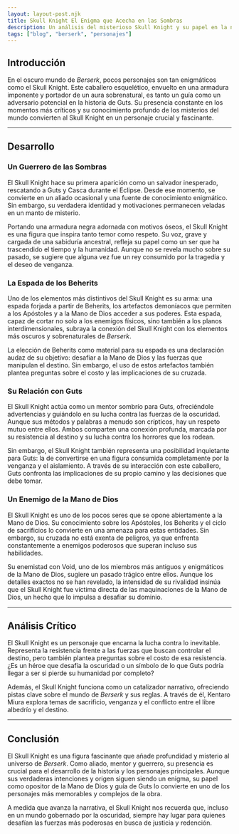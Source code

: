 ```yaml
---
layout: layout-post.njk
title: Skull Knight El Enigma que Acecha en las Sombras
description: Un análisis del misterioso Skull Knight y su papel en la narrativa de Berserk
tags: ["blog", "berserk", "personajes"]
---
```


## Introducción

En el oscuro mundo de *Berserk*, pocos personajes son tan enigmáticos como el Skull Knight. Este caballero esquelético, envuelto en una armadura imponente y portador de un aura sobrenatural, es tanto un guía como un adversario potencial en la historia de Guts. Su presencia constante en los momentos más críticos y su conocimiento profundo de los misterios del mundo convierten al Skull Knight en un personaje crucial y fascinante.

---

## Desarrollo

### Un Guerrero de las Sombras
El Skull Knight hace su primera aparición como un salvador inesperado, rescatando a Guts y Casca durante el Eclipse. Desde ese momento, se convierte en un aliado ocasional y una fuente de conocimiento enigmático. Sin embargo, su verdadera identidad y motivaciones permanecen veladas en un manto de misterio.

Portando una armadura negra adornada con motivos óseos, el Skull Knight es una figura que inspira tanto temor como respeto. Su voz, grave y cargada de una sabiduría ancestral, refleja su papel como un ser que ha trascendido el tiempo y la humanidad. Aunque no se revela mucho sobre su pasado, se sugiere que alguna vez fue un rey consumido por la tragedia y el deseo de venganza.

### La Espada de los Beherits
Uno de los elementos más distintivos del Skull Knight es su arma: una espada forjada a partir de Beherits, los artefactos demoníacos que permiten a los Apóstoles y a la Mano de Dios acceder a sus poderes. Esta espada, capaz de cortar no solo a los enemigos físicos, sino también a los planos interdimensionales, subraya la conexión del Skull Knight con los elementos más oscuros y sobrenaturales de *Berserk*.

La elección de Beherits como material para su espada es una declaración audaz de su objetivo: desafiar a la Mano de Dios y las fuerzas que manipulan el destino. Sin embargo, el uso de estos artefactos también plantea preguntas sobre el costo y las implicaciones de su cruzada.

### Su Relación con Guts
El Skull Knight actúa como un mentor sombrío para Guts, ofreciéndole advertencias y guiándolo en su lucha contra las fuerzas de la oscuridad. Aunque sus métodos y palabras a menudo son crípticos, hay un respeto mutuo entre ellos. Ambos comparten una conexión profunda, marcada por su resistencia al destino y su lucha contra los horrores que los rodean.

Sin embargo, el Skull Knight también representa una posibilidad inquietante para Guts: la de convertirse en una figura consumida completamente por la venganza y el aislamiento. A través de su interacción con este caballero, Guts confronta las implicaciones de su propio camino y las decisiones que debe tomar.

### Un Enemigo de la Mano de Dios
El Skull Knight es uno de los pocos seres que se opone abiertamente a la Mano de Dios. Su conocimiento sobre los Apóstoles, los Beherits y el ciclo de sacrificios lo convierte en una amenaza para estas entidades. Sin embargo, su cruzada no está exenta de peligros, ya que enfrenta constantemente a enemigos poderosos que superan incluso sus habilidades.

Su enemistad con Void, uno de los miembros más antiguos y enigmáticos de la Mano de Dios, sugiere un pasado trágico entre ellos. Aunque los detalles exactos no se han revelado, la intensidad de su rivalidad insinúa que el Skull Knight fue víctima directa de las maquinaciones de la Mano de Dios, un hecho que lo impulsa a desafiar su dominio.

---

## Análisis Crítico

El Skull Knight es un personaje que encarna la lucha contra lo inevitable. Representa la resistencia frente a las fuerzas que buscan controlar el destino, pero también plantea preguntas sobre el costo de esa resistencia. ¿Es un héroe que desafía la oscuridad o un símbolo de lo que Guts podría llegar a ser si pierde su humanidad por completo?

Además, el Skull Knight funciona como un catalizador narrativo, ofreciendo pistas clave sobre el mundo de *Berserk* y sus reglas. A través de él, Kentaro Miura explora temas de sacrificio, venganza y el conflicto entre el libre albedrío y el destino.

---

## Conclusión

El Skull Knight es una figura fascinante que añade profundidad y misterio al universo de *Berserk*. Como aliado, mentor y guerrero, su presencia es crucial para el desarrollo de la historia y los personajes principales. Aunque sus verdaderas intenciones y origen siguen siendo un enigma, su papel como opositor de la Mano de Dios y guía de Guts lo convierte en uno de los personajes más memorables y complejos de la obra.

A medida que avanza la narrativa, el Skull Knight nos recuerda que, incluso en un mundo gobernado por la oscuridad, siempre hay lugar para quienes desafían las fuerzas más poderosas en busca de justicia y redención.
